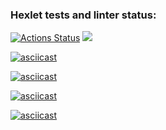 ### Hexlet tests and linter status:
[![Actions Status](https://github.com/ilya-ship-it/python-project-49/actions/workflows/hexlet-check.yml/badge.svg)](https://github.com/ilya-ship-it/python-project-49/actions)
<a href="https://codeclimate.com/github/ilya-ship-it/python-project-49/maintainability"><img src="https://api.codeclimate.com/v1/badges/27aa450a3d35888fab09/maintainability" /></a>

[![asciicast](https://asciinema.org/a/IuMPOqcobLtVXsHTovNerQNAS.svg)](https://asciinema.org/a/IuMPOqcobLtVXsHTovNerQNAS)

[![asciicast](https://asciinema.org/a/3MANWiSYoyY356LNF99pbocIq.svg)](https://asciinema.org/a/3MANWiSYoyY356LNF99pbocIq)

[![asciicast](https://asciinema.org/a/EkTwqAdHzrPWmI9MIew4ZCmVZ.svg)](https://asciinema.org/a/EkTwqAdHzrPWmI9MIew4ZCmVZ)

[![asciicast](https://asciinema.org/a/9oTokNX3qVEdysgQL4F9br6V9.svg)](https://asciinema.org/a/9oTokNX3qVEdysgQL4F9br6V9)